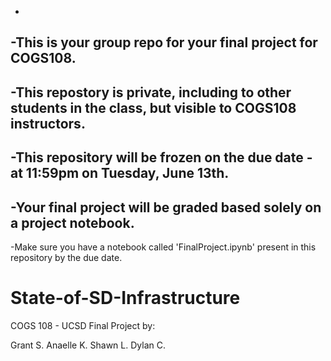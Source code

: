 -
-This is your group repo for your final project for COGS108.
-
-This repostory is private, including to other students in the class, but visible to COGS108 instructors. 
-
-This repository will be frozen on the due date - at 11:59pm on Tuesday, June 13th.
-
-Your final project will be graded based solely on a project notebook.
-
-Make sure you have a notebook called 'FinalProject.ipynb' present in this repository by the due date.

# State-of-SD-Infrastructure
COGS 108 - UCSD Final Project by:

Grant S. Anaelle K. Shawn L. Dylan C. 
